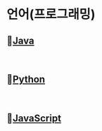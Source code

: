 # 언어(프로그래밍)

## :book:[Java](Java.md)

<br>

## :book:[Python](Python.md)

<br>

## :book:[JavaScript](JavaScript.md)